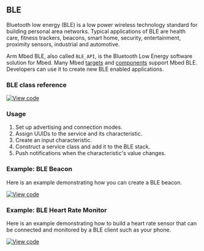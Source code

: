 ## BLE

Bluetooth low energy (BLE) is a low power wireless technology standard for building personal area networks. Typical applications of BLE are health care, fitness trackers, beacons, smart home, security, entertainment, proximity sensors, industrial and automotive.

Arm Mbed BLE, also called `BLE_API`, is the Bluetooth Low Energy software solution for Mbed. Many Mbed [targets](https://developer.mbed.org/platforms/?mbed-enabled=15&connectivity=3) and [components](https://developer.mbed.org/platforms/?mbed-enabled=15&connectivity=3) support Mbed BLE. Developers can use it to create new BLE enabled applications.

### BLE class reference

[![View code](https://www.mbed.com/embed/?type=library)](https://docs.mbed.com/docs/mbed-os-api/en/mbed-os-5.5/api/classBLE.html)

### Usage

1. Set up advertising and connection modes.
1. Assign UUIDs to the service and its characteristic.
1. Create an input characteristic.
1. Construct a service class and add it to the BLE stack.
1. Push notifications when the characteristic's value changes.

### Example: BLE Beacon

Here is an example demonstrating how you can create a BLE beacon.

[![View code](https://www.mbed.com/embed/?url=https://developer.mbed.org/teams/mbed-os-examples/code/mbed-os-example-ble-Beacon/)](https://developer.mbed.org/teams/mbed-os-examples/code/mbed-os-example-ble-Beacon/file/abc2d39dfdde/source/main.cpp)

### Example: BLE Heart Rate Monitor

Here is an example demonstrating how to build a heart rate sensor that can be connected and monitored by a BLE client such as your phone.

[![View code](https://www.mbed.com/embed/?url=https://developer.mbed.org/teams/mbed-os-examples/code/mbed-os-example-ble-HeartRate/)](https://developer.mbed.org/teams/mbed-os-examples/code/mbed-os-example-ble-HeartRate/file/b36aa157781d/source/main.cpp)
